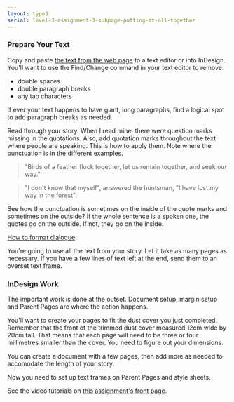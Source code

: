 ```yaml
---
layout: type3
serial: level-3-assignment-3-subpage-putting-it-all-together
---
```

### Prepare Your Text

Copy and paste <a href="http://www-2.cs.cmu.edu/~spok/grimmtmp/" title="Get the text for your fairy tale." target="_blank">the text from the web page</a> to a text editor or into InDesign. You'll want to use the Find/Change command in your text editor to remove:

<ul class="hasBullets">
	<li>double spaces</li>
	<li>double paragraph breaks</li>
	<li>any tab characters</li>
</ul>

If ever your text happens to have giant, long paragraphs, find a logical spot to add paragraph breaks as needed.

Read through your story. When I read mine, there were question marks missing in the quotations. Also, add quotation marks throughout the text where people are speaking. This is how to apply them. Note where the punctuation is in the different examples.

> "Birds of a feather flock together, let us remain together, and seek our way."

> "I don't know that myself", answered the huntsman, "I have lost my way in the forest".

See how the punctuation is sometimes on the inside of the quote marks and sometimes on the outside? If the whole sentence is a spoken one, the quotes go on the outside. If not, they go on the inside.

<a href="https://firstmanuscript.com/format-dialogue/" title="How to format dialogue" class="external" target="_blank">How to format dialogue</a>

You're going to use all the text from your story. Let it take as many pages as necessary. If you have a few lines of text left at the end, send them to an overset text frame.

### InDesign Work

The important work is done at the outset. Document setup, margin setup and Parent Pages are where the action happens.

You'll want to create your pages to fit the dust cover you just completed. Remember that the front of the trimmed dust cover measured 12cm wide by 20cm tall. That means that each page will need to be three or four millimetres smaller than the cover. You need to figure out your dimensions.

You can create a document with a few pages, then add more as needed to accomodate the length of your story.

Now you need to set up text frames on Parent Pages and style sheets.

See the video tutorials on [this assignment's front page](index.html).